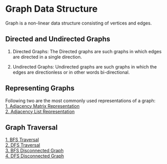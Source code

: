 # Graph Data Structure
Graph is a non-linear data structure consisting of vertices and edges.

## Directed and Undirected Graphs
1. Directed Graphs: The Directed graphs are such graphs in which edges are directed in a single direction.

2. Undirected Graphs: Undirected graphs are such graphs in which the edges are directionless or in other words bi-directional.


## Representing Graphs
Following two are the most commonly used representations of a graph:<br>
[1. Adjacency Matrix Representation](https://github.com/paras-13/DSA/blob/main/CPP/Graph/adjacency_matrix.cpp)<br>
[2. Adjacency List Representation](https://github.com/paras-13/DSA/blob/main/CPP/Graph/adjacencyList.cpp)

## Graph Traversal
[1. BFS Traversal](https://github.com/paras-13/DSA/blob/main/CPP/Graph/BFSTraversal.cpp)<br>
[2. DFS Traversal](https://github.com/paras-13/DSA/blob/main/CPP/Graph/DFSTraversal.cpp)<br>
[3. BFS Disconnected Graph](https://github.com/paras-13/DSA/blob/main/CPP/Graph/BFSDisconnectedGraph.cpp)<br>
[4. DFS Disconnected Graph](https://github.com/paras-13/DSA/blob/main/CPP/Graph/DFSDisconnectedGraph.cpp)

